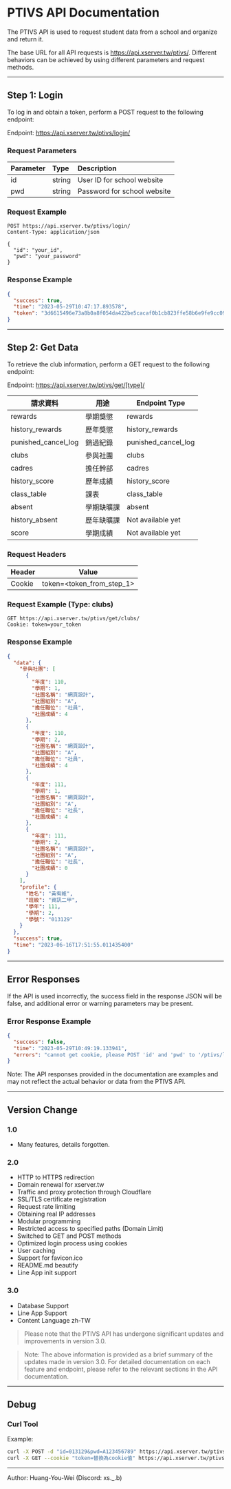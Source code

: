 # PTIVS API Documentation

The PTIVS API is used to request student data from a school and organize and return it.

The base URL for all API requests is https://api.xserver.tw/ptivs/. Different behaviors can be achieved by using
different parameters and request methods.


---

## Step 1: Login

To log in and obtain a token, perform a POST request to the following endpoint:

Endpoint: https://api.xserver.tw/ptivs/login/

### Request Parameters

| Parameter | Type   | Description                 |
|:----------|:-------|:----------------------------|
| id        | string | User ID for school website  |
| pwd       | string | Password for school website |

### Request Example

```http
POST https://api.xserver.tw/ptivs/login/
Content-Type: application/json

{
  "id": "your_id",
  "pwd": "your_password"
}
```

### Response Example

```json
{
  "success": true,
  "time": "2023-05-29T10:47:17.893578",
  "token": "3d6615496e73a8b0a8f054da422be5cacaf0b1cb823ffe58b6e9fe9cc09dd6ca5a2b50f01a262573586063b7e361b84115e6e650201ac7c5656882728c2ce8dc"
}
```

---

## Step 2: Get Data

To retrieve the club information, perform a GET request to the following endpoint:

Endpoint: https://api.xserver.tw/ptivs/get/[type]/

| 請求資料                | 用途    | Endpoint Type       |
|---------------------|-------|---------------------|
| rewards             | 學期獎懲  | rewards             |
| history_rewards     | 歷年獎懲  | history_rewards     |
| punished_cancel_log | 銷過紀錄  | punished_cancel_log |
| clubs               | 參與社團  | clubs               |
| cadres              | 擔任幹部  | cadres              |
| history_score       | 歷年成績  | history_score       |
| class_table         | 課表    | class_table         |
| absent              | 學期缺曠課 | absent              |
| history_absent      | 歷年缺曠課 | Not available yet   |
| score               | 學期成績  | Not available yet   |

### Request Headers

| Header | Value                     |
|--------|---------------------------|
| Cookie | token=<token_from_step_1> |

### Request Example (Type: clubs)

```http
GET https://api.xserver.tw/ptivs/get/clubs/
Cookie: token=your_token
```

### Response Example

```json
{
  "data": {
    "參與社團": [
      {
        "年度": 110,
        "學期": 1,
        "社團名稱": "網頁設計",
        "社團組別": "A",
        "擔任職位": "社員",
        "社團成績": 4
      },
      {
        "年度": 110,
        "學期": 2,
        "社團名稱": "網頁設計",
        "社團組別": "A",
        "擔任職位": "社員",
        "社團成績": 4
      },
      {
        "年度": 111,
        "學期": 1,
        "社團名稱": "網頁設計",
        "社團組別": "A",
        "擔任職位": "社長",
        "社團成績": 4
      },
      {
        "年度": 111,
        "學期": 2,
        "社團名稱": "網頁設計",
        "社團組別": "A",
        "擔任職位": "社長",
        "社團成績": 0
      }
    ],
    "profile": {
      "姓名": "黃宥維",
      "班級": "資訊二甲",
      "學年": 111,
      "學期": 2,
      "學號": "013129"
    }
  },
  "success": true,
  "time": "2023-06-16T17:51:55.011435400"
}
```

---

## Error Responses

If the API is used incorrectly, the success field in the response JSON will be false, and additional error or warning
parameters may be present.

### Error Response Example

```json
{
  "success": false,
  "time": "2023-05-29T10:49:19.133941",
  "errors": "cannot get cookie, please POST 'id' and 'pwd' to '/ptivs/login/' for login first"
}
```

Note: The API responses provided in the documentation are examples and may not reflect the actual behavior or data from
the PTIVS API.

---

## Version Change

### 1.0

* Many features, details forgotten.

### 2.0

* HTTP to HTTPS redirection
* Domain renewal for xserver.tw
* Traffic and proxy protection through Cloudflare
* SSL/TLS certificate registration
* Request rate limiting
* Obtaining real IP addresses
* Modular programming
* Restricted access to specified paths (Domain Limit)
* Switched to GET and POST methods
* Optimized login process using cookies
* User caching
* Support for favicon.ico
* README.md beautify
* Line App init support

### 3.0

* Database Support
* Line App Support
* Content Language zh-TW

> Please note that the PTIVS API has undergone significant updates and improvements in version 3.0.

> Note: The above information is provided as a brief summary of the updates made in version 3.0. For detailed
> documentation on each feature and endpoint, please refer to the relevant sections in the API documentation.

---

## Debug

### Curl Tool

Example:

```bash
curl -X POST -d "id=013129&pwd=A123456789" https://api.xserver.tw/ptivs/login/
curl -X GET --cookie "token=替換為cookie值" https://api.xserver.tw/ptivs/get/clubs/
```


---

Author: Huang-You-Wei (Discord: xs._.b)